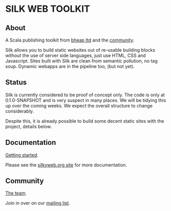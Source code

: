 # SILK WEB TOOLKIT

## About

A Scala publishing toolkit from [bheap ltd](http://www.bheap.co.uk) and the [community](http://www.silkyweb.org/community.html).

Silk allows you to build static websites out of re-usable building blocks without the use of server side languages, just use HTML, CSS and Javascript.  Sites built with Silk are clean from semantic pollution, no tag soup.  Dynamic webapps are in the pipeline too, (but not yet).

## Status

Silk is currently considered to be proof of concept only.  The code is only at 0.1.0-SNAPSHOT and is very suspect in many places.  We will be tidying this up over the coming weeks.  We expect the overall structure to change considerably.

Despite this, it is already possible to build some decent static sites with the project, details below.

## Documentation

[Getting started](http://www.silkyweb.org/getting-started.html).

Please see the [silkyweb.org site](http://www.silkyweb.org/) for more documentation.

## Community

[The team](http://www.silkyweb.org/team.html).

Join in over on our <a href="http://groups.google.com/group/silk-user">mailing list</a>.
